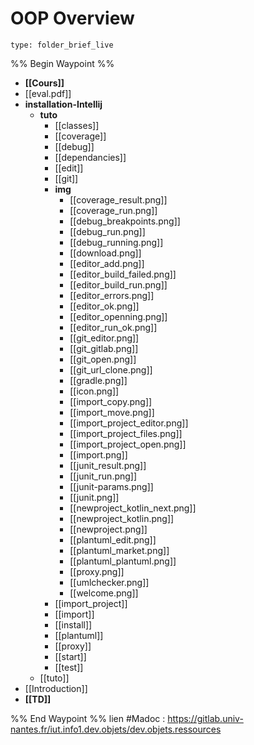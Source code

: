 # OOP Overview
 
```ccard
type: folder_brief_live
```
 
%% Begin Waypoint %%
- **[[Cours]]**
- [[eval.pdf]]
- **installation-Intellij**
	- **tuto**
		- [[classes]]
		- [[coverage]]
		- [[debug]]
		- [[dependancies]]
		- [[edit]]
		- [[git]]
		- **img**
			- [[coverage_result.png]]
			- [[coverage_run.png]]
			- [[debug_breakpoints.png]]
			- [[debug_run.png]]
			- [[debug_running.png]]
			- [[download.png]]
			- [[editor_add.png]]
			- [[editor_build_failed.png]]
			- [[editor_build_run.png]]
			- [[editor_errors.png]]
			- [[editor_ok.png]]
			- [[editor_openning.png]]
			- [[editor_run_ok.png]]
			- [[git_editor.png]]
			- [[git_gitlab.png]]
			- [[git_open.png]]
			- [[git_url_clone.png]]
			- [[gradle.png]]
			- [[icon.png]]
			- [[import_copy.png]]
			- [[import_move.png]]
			- [[import_project_editor.png]]
			- [[import_project_files.png]]
			- [[import_project_open.png]]
			- [[import.png]]
			- [[junit_result.png]]
			- [[junit_run.png]]
			- [[junit-params.png]]
			- [[junit.png]]
			- [[newproject_kotlin_next.png]]
			- [[newproject_kotlin.png]]
			- [[newproject.png]]
			- [[plantuml_edit.png]]
			- [[plantuml_market.png]]
			- [[plantuml_plantuml.png]]
			- [[proxy.png]]
			- [[umlchecker.png]]
			- [[welcome.png]]
		- [[import_project]]
		- [[import]]
		- [[install]]
		- [[plantuml]]
		- [[proxy]]
		- [[start]]
		- [[test]]
	- [[tuto]]
- [[Introduction]]
- **[[TD]]**

%% End Waypoint %%
lien #Madoc : https://gitlab.univ-nantes.fr/iut.info1.dev.objets/dev.objets.ressources
